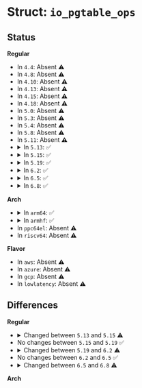 # Struct: <code>io_pgtable_ops</code>

## Status
<b>Regular</b>
<ul>
<li>
In <code>4.4</code>: Absent ⚠️
</li>
<li>
In <code>4.8</code>: Absent ⚠️
</li>
<li>
In <code>4.10</code>: Absent ⚠️
</li>
<li>
In <code>4.13</code>: Absent ⚠️
</li>
<li>
In <code>4.15</code>: Absent ⚠️
</li>
<li>
In <code>4.18</code>: Absent ⚠️
</li>
<li>
In <code>5.0</code>: Absent ⚠️
</li>
<li>
In <code>5.3</code>: Absent ⚠️
</li>
<li>
In <code>5.4</code>: Absent ⚠️
</li>
<li>
In <code>5.8</code>: Absent ⚠️
</li>
<li>
In <code>5.11</code>: Absent ⚠️
</li>
<li>
<details>
<summary>In <code>5.13</code>: ✅</summary>

```c
struct io_pgtable_ops {
    int (*map)(struct io_pgtable_ops *, long unsigned int, phys_addr_t, size_t, int, gfp_t);
    size_t (*unmap)(struct io_pgtable_ops *, long unsigned int, size_t, struct iommu_iotlb_gather *);
    phys_addr_t (*iova_to_phys)(struct io_pgtable_ops *, long unsigned int);
};
```
</details>
</li>
<li>
<details>
<summary>In <code>5.15</code>: ✅</summary>

```c
struct io_pgtable_ops {
    int (*map)(struct io_pgtable_ops *, long unsigned int, phys_addr_t, size_t, int, gfp_t);
    int (*map_pages)(struct io_pgtable_ops *, long unsigned int, phys_addr_t, size_t, size_t, int, gfp_t, size_t *);
    size_t (*unmap)(struct io_pgtable_ops *, long unsigned int, size_t, struct iommu_iotlb_gather *);
    size_t (*unmap_pages)(struct io_pgtable_ops *, long unsigned int, size_t, size_t, struct iommu_iotlb_gather *);
    phys_addr_t (*iova_to_phys)(struct io_pgtable_ops *, long unsigned int);
};
```
</details>
</li>
<li>
<details>
<summary>In <code>5.19</code>: ✅</summary>

```c
struct io_pgtable_ops {
    int (*map)(struct io_pgtable_ops *, long unsigned int, phys_addr_t, size_t, int, gfp_t);
    int (*map_pages)(struct io_pgtable_ops *, long unsigned int, phys_addr_t, size_t, size_t, int, gfp_t, size_t *);
    size_t (*unmap)(struct io_pgtable_ops *, long unsigned int, size_t, struct iommu_iotlb_gather *);
    size_t (*unmap_pages)(struct io_pgtable_ops *, long unsigned int, size_t, size_t, struct iommu_iotlb_gather *);
    phys_addr_t (*iova_to_phys)(struct io_pgtable_ops *, long unsigned int);
};
```
</details>
</li>
<li>
<details>
<summary>In <code>6.2</code>: ✅</summary>

```c
struct io_pgtable_ops {
    int (*map_pages)(struct io_pgtable_ops *, long unsigned int, phys_addr_t, size_t, size_t, int, gfp_t, size_t *);
    size_t (*unmap_pages)(struct io_pgtable_ops *, long unsigned int, size_t, size_t, struct iommu_iotlb_gather *);
    phys_addr_t (*iova_to_phys)(struct io_pgtable_ops *, long unsigned int);
};
```
</details>
</li>
<li>
<details>
<summary>In <code>6.5</code>: ✅</summary>

```c
struct io_pgtable_ops {
    int (*map_pages)(struct io_pgtable_ops *, long unsigned int, phys_addr_t, size_t, size_t, int, gfp_t, size_t *);
    size_t (*unmap_pages)(struct io_pgtable_ops *, long unsigned int, size_t, size_t, struct iommu_iotlb_gather *);
    phys_addr_t (*iova_to_phys)(struct io_pgtable_ops *, long unsigned int);
};
```
</details>
</li>
<li>
<details>
<summary>In <code>6.8</code>: ✅</summary>

```c
struct io_pgtable_ops {
    int (*map_pages)(struct io_pgtable_ops *, long unsigned int, phys_addr_t, size_t, size_t, int, gfp_t, size_t *);
    size_t (*unmap_pages)(struct io_pgtable_ops *, long unsigned int, size_t, size_t, struct iommu_iotlb_gather *);
    phys_addr_t (*iova_to_phys)(struct io_pgtable_ops *, long unsigned int);
    int (*read_and_clear_dirty)(struct io_pgtable_ops *, long unsigned int, size_t, long unsigned int, struct iommu_dirty_bitmap *);
};
```
</details>
</li>
</ul>
<b>Arch</b>
<ul>
<li>
<details>
<summary>In <code>arm64</code>: ✅</summary>

```c
struct io_pgtable_ops {
    int (*map)(struct io_pgtable_ops *, long unsigned int, phys_addr_t, size_t, int);
    size_t (*unmap)(struct io_pgtable_ops *, long unsigned int, size_t, struct iommu_iotlb_gather *);
    phys_addr_t (*iova_to_phys)(struct io_pgtable_ops *, long unsigned int);
};
```
</details>
</li>
<li>
<details>
<summary>In <code>armhf</code>: ✅</summary>

```c
struct io_pgtable_ops {
    int (*map)(struct io_pgtable_ops *, long unsigned int, phys_addr_t, size_t, int);
    size_t (*unmap)(struct io_pgtable_ops *, long unsigned int, size_t, struct iommu_iotlb_gather *);
    phys_addr_t (*iova_to_phys)(struct io_pgtable_ops *, long unsigned int);
};
```
</details>
</li>
<li>
In <code>ppc64el</code>: Absent ⚠️
</li>
<li>
In <code>riscv64</code>: Absent ⚠️
</li>
</ul>
<b>Flavor</b>
<ul>
<li>
In <code>aws</code>: Absent ⚠️
</li>
<li>
In <code>azure</code>: Absent ⚠️
</li>
<li>
In <code>gcp</code>: Absent ⚠️
</li>
<li>
In <code>lowlatency</code>: Absent ⚠️
</li>
</ul>

## Differences
<b>Regular</b>
<ul>
<li>
<details>
<summary>Changed between <code>5.13</code> and <code>5.15</code> ⚠️</summary>
<ul>
<li>
<b>Field added. </b>
<code>int (*map_pages)(struct io_pgtable_ops *, long unsigned int, phys_addr_t, size_t, size_t, int, gfp_t, size_t *)</code>
</li>
<li>
<b>Field added. </b>
<code>size_t (*unmap_pages)(struct io_pgtable_ops *, long unsigned int, size_t, size_t, struct iommu_iotlb_gather *)</code>
</li>
</ul>
</details>
</li>
<li>
No changes between <code>5.15</code> and <code>5.19</code> ✅
</li>
<li>
<details>
<summary>Changed between <code>5.19</code> and <code>6.2</code> ⚠️</summary>
<ul>
<li>
<b>Field removed. </b>
<code>int (*map)(struct io_pgtable_ops *, long unsigned int, phys_addr_t, size_t, int, gfp_t)</code>
</li>
<li>
<b>Field removed. </b>
<code>size_t (*unmap)(struct io_pgtable_ops *, long unsigned int, size_t, struct iommu_iotlb_gather *)</code>
</li>
</ul>
</details>
</li>
<li>
No changes between <code>6.2</code> and <code>6.5</code> ✅
</li>
<li>
<details>
<summary>Changed between <code>6.5</code> and <code>6.8</code> ⚠️</summary>
<ul>
<li>
<b>Field added. </b>
<code>int (*read_and_clear_dirty)(struct io_pgtable_ops *, long unsigned int, size_t, long unsigned int, struct iommu_dirty_bitmap *)</code>
</li>
</ul>
</details>
</li>
</ul>
<b>Arch</b>
<ul>
</ul>
